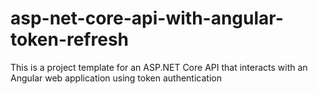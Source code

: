 # asp-net-core-api-with-angular-token-refresh
This is a project template for an ASP.NET Core API that interacts with an Angular web application using token authentication
